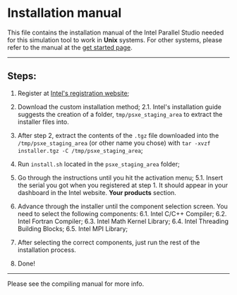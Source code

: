 # Installation manual

This file contains the installation manual of the Intel Parallel Studio needed for this simulation tool to work in **Unix** systems. For other systems, please refer to the manual at the [get started page](https://software.intel.com/en-us/parallel-studio-xe/documentation/get-started).

-----

## Steps:

1. Register at [Intel's registration website](ttps://software.intel.com/registration/);

2. Download the custom installation method;
	2.1. Intel's installation guide suggests the creation of a folder, `tmp/psxe_staging_area` to extract the installer files into.

3. After step 2, extract the contents of the `.tgz` file downloaded into the `/tmp/psxe_staging_area` (or other name you chose) with `tar -xvzf installer.tgz -C /tmp/psxe_staging_area`;

4. Run `install.sh` located in the `psxe_staging_area` folder;

5. Go through the instructions until you hit the activation menu;
	5.1. Insert the serial you got when you registered at step 1. It should appear in your dashboard in the Intel website. **Your products** section.

6. Advance through the installer until the component selection screen. You need to select the following components:
		6.1. Intel C/C++ Compiler;
		6.2. Intel Fortran Compiler;
		6.3. Intel Math Kernel Library;
		6.4. Intel Threading Building Blocks;
		6.5. Intel MPI Library;

7. After selecting the correct components, just run the rest of the installation process.

8. Done!

-----

Please see the compiling manual for more info.
